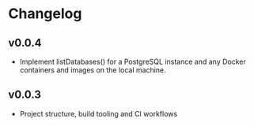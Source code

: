 # Changelog

## v0.0.4

- Implement listDatabases() for a PostgreSQL instance and any Docker containers and images on the local machine.

## v0.0.3

- Project structure, build tooling and CI workflows
